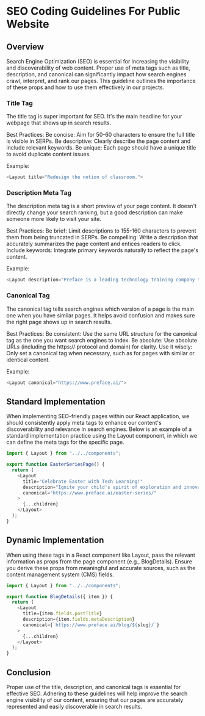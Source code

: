 # SEO Coding Guidelines For Public Website

## Overview

Search Engine Optimization (SEO) is essential for increasing the visibility and discoverability of web content. Proper use of meta tags such as title, description, and canonical can significantly impact how search engines crawl, interpret, and rank our pages. This guideline outlines the importance of these props and how to use them effectively in our projects.

### Title Tag

The title tag is super important for SEO. It's the main headline for your webpage that shows up in search results.

Best Practices:
Be concise: Aim for 50-60 characters to ensure the full title is visible in SERPs.
Be descriptive: Clearly describe the page content and include relevant keywords.
Be unique: Each page should have a unique title to avoid duplicate content issues.

Example:

```js
<Layout title="Redesign the notion of classroom.">
```

### Description Meta Tag

The description meta tag is a short preview of your page content. It doesn't directly change your search ranking, but a good description can make someone more likely to visit your site.

Best Practices:
Be brief: Limit descriptions to 155-160 characters to prevent them from being truncated in SERPs.
Be compelling: Write a description that accurately summarizes the page content and entices readers to click.
Include keywords: Integrate primary keywords naturally to reflect the page's content.

Example:

```js
<Layout description="Preface is a leading technology training company that helps you stay ahead of the curve in today's fast-paced, tech-driven world.">
```

### Canonical Tag

The canonical tag tells search engines which version of a page is the main one when you have similar pages. It helps avoid confusion and makes sure the right page shows up in search results.

Best Practices:
Be consistent: Use the same URL structure for the canonical tag as the one you want search engines to index.
Be absolute: Use absolute URLs (including the https:// protocol and domain) for clarity.
Use it wisely: Only set a canonical tag when necessary, such as for pages with similar or identical content.

Example:

```js
<Layout canonical="https://www.preface.ai/">
```

## Standard Implementation

When implementing SEO-friendly pages within our React application, we should consistently apply meta tags to enhance our content's discoverability and relevance in search engines. Below is an example of a standard implementation practice using the Layout component, in which we can define the meta tags for the specific page.

```js
import { Layout } from "../../components";

export function EasterSeriesPage() {
  return (
    <Layout
      title="Celebrate Easter with Tech Learning!"
      description="Ignite your child's spirit of exploration and innovation this Easter! Be the brightest and most tech-savvy among peers!"
      canonical="https://www.preface.ai/easter-series/"
    >
      {...children}
    </Layout>
  );
}
```

## Dynamic Implementation

When using these tags in a React component like Layout, pass the relevant information as props from the page component (e.g., BlogDetails). Ensure you derive these props from meaningful and accurate sources, such as the content management system (CMS) fields.

```js
import { Layout } from "../../components";

export function BlogDetails({ item }) {
  return (
    <Layout
      title={item.fields.postTitle}
      description={item.fields.metaDescription}
      canonical={`https://www.preface.ai/blog/${slug}/`}
    >
      {...children}
    </Layout>
  );
}
```

## Conclusion

Proper use of the title, description, and canonical tags is essential for effective SEO. Adhering to these guidelines will help improve the search engine visibility of our content, ensuring that our pages are accurately represented and easily discoverable in search results.
